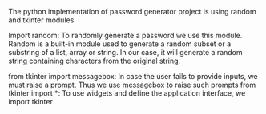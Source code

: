 The python implementation of password generator project is using random and tkinter modules.

Import random: To randomly generate a password we use this module. Random is a built-in module used to generate a random subset or a substring of a list, array or string.
In our case, it will generate a random string containing characters from the original string.

from tkinter import messagebox: In case the user fails to provide inputs, we must raise a prompt. Thus we use messagebox to raise such prompts
from tkinter import *: To use widgets and define the application interface, we import tkinter
